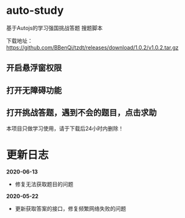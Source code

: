 # auto-study
基于Autojs的学习强国挑战答题 搜题脚本

下载地址：https://github.com/BBenQi/tzdt/releases/download/1.0.2/v1.0.2.tar.gz

## 开启悬浮窗权限

## 打开无障碍功能

## 打开挑战答题，遇到不会的题目，点击求助

本项目只做学习使用，请于下载后24小时内删除！


# 更新日志

**2020-06-13**

-   修复无法获取题目的问题

**2020-05-22**

-   更新获取答案的接口，修复频繁网络失败的问题